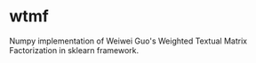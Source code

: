 wtmf
====

Numpy implementation of Weiwei Guo's Weighted Textual Matrix Factorization in sklearn framework.
